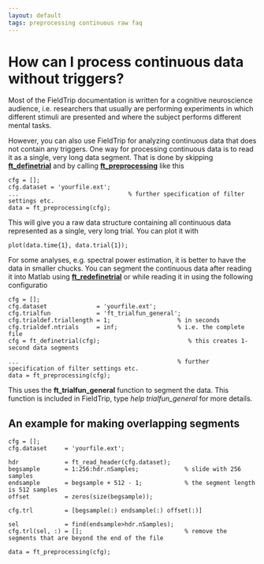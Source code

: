 ```yaml
---
layout: default
tags: preprocessing continuous raw faq
---
```


# How can I process continuous data without triggers?

Most of the FieldTrip documentation is written for a cognitive neuroscience audience, i.e. researchers that usually are performing experiments in which different stimuli are presented and where the subject performs different mental tasks. 

However, you can also use FieldTrip for analyzing continuous data that does not contain any triggers. One way for processing continuous data is to read it as a single, very long data segment. That is done by skipping **[ft_definetrial](/reference/ft_definetrial)** and by calling **[ft_preprocessing](/reference/ft_preprocessing)** like this

    cfg = [];
    cfg.dataset = 'yourfile.ext';
    ...                               % further specification of filter settings etc. 
    data = ft_preprocessing(cfg);

This will give you a raw data structure containing all continuous data represented as a single, very long trial. You can plot it with

    plot(data.time{1}, data.trial{1});

For some analyses, e.g. spectral power estimation, it is better to have the data in smaller chucks. You can segment the continuous data after reading it into Matlab using **[ft_redefinetrial](/reference/ft_redefinetrial)** or while reading it in using the following configuratio

    cfg = [];
    cfg.dataset              = 'yourfile.ext';
    cfg.trialfun             = 'ft_trialfun_general';
    cfg.trialdef.triallength = 1;                   % in seconds
    cfg.trialdef.ntrials     = inf;                 % i.e. the complete file
    cfg = ft_definetrial(cfg);                         % this creates 1-second data segments

    ...                                             % further specification of filter settings etc. 
    data = ft_preprocessing(cfg);

This uses the **ft_trialfun_general** function to segment the data. This function is included in FieldTrip, type *help trialfun_general* for more details.

##  An example for making overlapping segments

	
	cfg = [];
	cfg.dataset     = 'yourfile.ext';
	
	hdr             = ft_read_header(cfg.dataset);
	begsample       = 1:256:hdr.nSamples;             % slide with 256 samples
	endsample       = begsample + 512 - 1;            % the segment length is 512 samples
	offset          = zeros(size(begsample));
	
	cfg.trl         = [begsample(:) endsample(:) offset(:)]
	
	sel             = find(endsample>hdr.nSamples);
	cfg.trl(sel, :) = [];                             % remove the segments that are beyond the end of the file
	
	data = ft_preprocessing(cfg);

